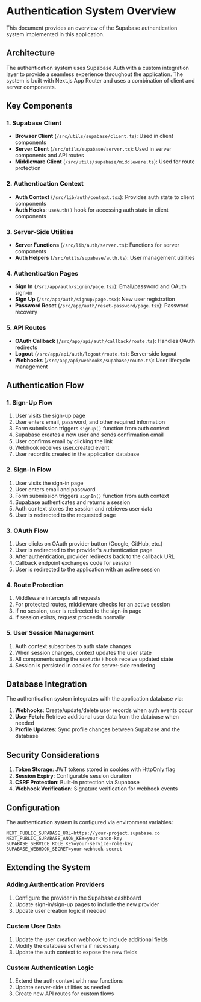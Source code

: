 # Authentication System Overview

This document provides an overview of the Supabase authentication system implemented in this application.

## Architecture

The authentication system uses Supabase Auth with a custom integration layer to provide a seamless experience throughout the application. The system is built with Next.js App Router and uses a combination of client and server components.

## Key Components

### 1. Supabase Client

- **Browser Client** (`/src/utils/supabase/client.ts`): Used in client components
- **Server Client** (`/src/utils/supabase/server.ts`): Used in server components and API routes
- **Middleware Client** (`/src/utils/supabase/middleware.ts`): Used for route protection

### 2. Authentication Context

- **Auth Context** (`/src/lib/auth/context.tsx`): Provides auth state to client components
- **Auth Hooks**: `useAuth()` hook for accessing auth state in client components

### 3. Server-Side Utilities

- **Server Functions** (`/src/lib/auth/server.ts`): Functions for server components
- **Auth Helpers** (`/src/utils/supabase/auth.ts`): User management utilities

### 4. Authentication Pages

- **Sign In** (`/src/app/auth/signin/page.tsx`): Email/password and OAuth sign-in
- **Sign Up** (`/src/app/auth/signup/page.tsx`): New user registration
- **Password Reset** (`/src/app/auth/reset-password/page.tsx`): Password recovery

### 5. API Routes

- **OAuth Callback** (`/src/app/api/auth/callback/route.ts`): Handles OAuth redirects
- **Logout** (`/src/app/api/auth/logout/route.ts`): Server-side logout
- **Webhooks** (`/src/app/api/webhooks/supabase/route.ts`): User lifecycle management

## Authentication Flow

### 1. Sign-Up Flow

1. User visits the sign-up page
2. User enters email, password, and other required information
3. Form submission triggers `signUp()` function from auth context
4. Supabase creates a new user and sends confirmation email
5. User confirms email by clicking the link
6. Webhook receives user.created event
7. User record is created in the application database

### 2. Sign-In Flow

1. User visits the sign-in page
2. User enters email and password
3. Form submission triggers `signIn()` function from auth context
4. Supabase authenticates and returns a session
5. Auth context stores the session and retrieves user data
6. User is redirected to the requested page

### 3. OAuth Flow

1. User clicks on OAuth provider button (Google, GitHub, etc.)
2. User is redirected to the provider's authentication page
3. After authentication, provider redirects back to the callback URL
4. Callback endpoint exchanges code for session
5. User is redirected to the application with an active session

### 4. Route Protection

1. Middleware intercepts all requests
2. For protected routes, middleware checks for an active session
3. If no session, user is redirected to the sign-in page
4. If session exists, request proceeds normally

### 5. User Session Management

1. Auth context subscribes to auth state changes
2. When session changes, context updates the user state
3. All components using the `useAuth()` hook receive updated state
4. Session is persisted in cookies for server-side rendering

## Database Integration

The authentication system integrates with the application database via:

1. **Webhooks**: Create/update/delete user records when auth events occur
2. **User Fetch**: Retrieve additional user data from the database when needed
3. **Profile Updates**: Sync profile changes between Supabase and the database

## Security Considerations

1. **Token Storage**: JWT tokens stored in cookies with HttpOnly flag
2. **Session Expiry**: Configurable session duration
3. **CSRF Protection**: Built-in protection via Supabase
4. **Webhook Verification**: Signature verification for webhook events

## Configuration

The authentication system is configured via environment variables:

```
NEXT_PUBLIC_SUPABASE_URL=https://your-project.supabase.co
NEXT_PUBLIC_SUPABASE_ANON_KEY=your-anon-key
SUPABASE_SERVICE_ROLE_KEY=your-service-role-key
SUPABASE_WEBHOOK_SECRET=your-webhook-secret
```

## Extending the System

### Adding Authentication Providers

1. Configure the provider in the Supabase dashboard
2. Update sign-in/sign-up pages to include the new provider
3. Update user creation logic if needed

### Custom User Data

1. Update the user creation webhook to include additional fields
2. Modify the database schema if necessary
3. Update the auth context to expose the new fields

### Custom Authentication Logic

1. Extend the auth context with new functions
2. Update server-side utilities as needed
3. Create new API routes for custom flows
